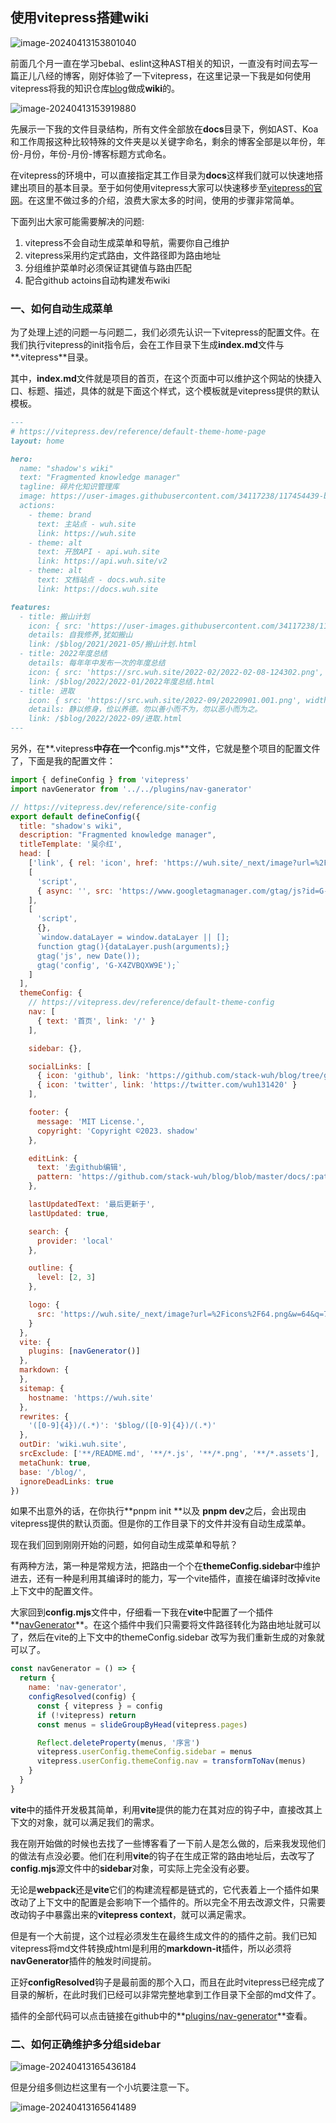## 使用vitepress搭建wiki



![image-20240413153801040](https://src.wuh.site/2024-04/2024-04-13-073812.png)

前面几个月一直在学习bebal、eslint这种AST相关的知识，一直没有时间去写一篇正儿八经的博客，刚好体验了一下vitepress，在这里记录一下我是如何使用vitepress将我的知识仓库[blog](https://github.com/stack-wuh/blog)做成**wiki**的。

![image-20240413153919880](https://src.wuh.site/2024-04/2024-04-13-073922.png)

先展示一下我的文件目录结构，所有文件全部放在**docs**目录下，例如AST、Koa和工作周报这种比较特殊的文件夹是以关键字命名，剩余的博客全部是以年份，年份-月份，年份-月份-博客标题方式命名。

在vitepress的环境中，可以直接指定其工作目录为**docs**这样我们就可以快速地搭建出项目的基本目录。至于如何使用vitepress大家可以快速移步至[vitepress的官网](https://vitepress.dev/zh/guide/getting-started)。在这里不做过多的介绍，浪费大家太多的时间，使用的步骤非常简单。

下面列出大家可能需要解决的问题:

1. vitepress不会自动生成菜单和导航，需要你自己维护
2. vitepress采用约定式路由，文件路径即为路由地址
3. 分组维护菜单时必须保证其键值与路由匹配
4. 配合github actoins自动构建发布wiki

### 一、如何自动生成菜单

为了处理上述的问题一与问题二，我们必须先认识一下vitepress的配置文件。在我们执行vitepress的init指令后，会在工作目录下生成**index.md**文件与**.vitepress**目录。

其中，**index.md**文件就是项目的首页，在这个页面中可以维护这个网站的快捷入口、标题、描述，具体的就是下面这个样式，这个模板就是vitepress提供的默认模板。

```markdown
---
# https://vitepress.dev/reference/default-theme-home-page
layout: home

hero:
  name: "shadow's wiki"
  text: "Fragmented knowledge manager"
  tagline: 碎片化知识管理库
  image: https://user-images.githubusercontent.com/34117238/117454439-b7d41d00-af78-11eb-8b6f-7e4be67d9aa8.jpeg
  actions:
    - theme: brand
      text: 主站点 - wuh.site
      link: https://wuh.site
    - theme: alt
      text: 开放API - api.wuh.site
      link: https://api.wuh.site/v2
    - theme: alt
      text: 文档站点 - docs.wuh.site
      link: https://docs.wuh.site

features:
  - title: 搬山计划
    icon: { src: 'https://user-images.githubusercontent.com/34117238/117454439-b7d41d00-af78-11eb-8b6f-7e4be67d9aa8.jpeg', width: '120px', height: '120px' }
    details: 自我修养,犹如搬山
    link: /$blog/2021/2021-05/搬山计划.html
  - title: 2022年度总结
    details: 每年年中发布一次的年度总结
    icon: { src: 'https://src.wuh.site/2022-02/2022-02-08-124302.png', width: '120px', height: '120px' }
    link: /$blog/2022/2022-01/2022年度总结.html
  - title: 进取
    icon: { src: 'https://src.wuh.site/2022-09/20220901.001.png', width: '120px', height: '120px' }
    details: 静以修身，俭以养德。勿以善小而不为，勿以恶小而为之。
    link: /$blog/2022/2022-09/进取.html
---

```

另外，在**.vitepress**中存在一个**config.mjs**文件，它就是整个项目的配置文件了，下面是我的配置文件：

```javascript
import { defineConfig } from 'vitepress'
import navGenerator from '../../plugins/nav-ganerator'

// https://vitepress.dev/reference/site-config
export default defineConfig({
  title: "shadow's wiki",
  description: "Fragmented knowledge manager",
  titleTemplate: '吴尒红',
  head: [
    ['link', { rel: 'icon', href: 'https://wuh.site/_next/image?url=%2Ficons%2F64.png&w=64&q=75' }],
    [
      'script',
      { async: '', src: 'https://www.googletagmanager.com/gtag/js?id=G-X4ZVBQXW9E' }
    ],
    [
      'script',
      {},
      `window.dataLayer = window.dataLayer || [];
      function gtag(){dataLayer.push(arguments);}
      gtag('js', new Date());
      gtag('config', 'G-X4ZVBQXW9E');`
    ]
  ],
  themeConfig: {
    // https://vitepress.dev/reference/default-theme-config
    nav: [
      { text: '首页', link: '/' }
    ],

    sidebar: {},

    socialLinks: [
      { icon: 'github', link: 'https://github.com/stack-wuh/blog/tree/gh-page' },
      { icon: 'twitter', link: 'https://twitter.com/wuh131420' }
    ],

    footer: {
      message: 'MIT License.',
      copyright: 'Copyright ©2023. shadow'
    },

    editLink: {
      text: '去github编辑',
      pattern: 'https://github.com/stack-wuh/blog/blob/master/docs/:path'
    },

    lastUpdatedText: '最后更新于',
    lastUpdated: true,

    search: {
      provider: 'local'
    },

    outline: {
      level: [2, 3]
    },

    logo: {
      src: 'https://wuh.site/_next/image?url=%2Ficons%2F64.png&w=64&q=75'
    }
  },
  vite: {
    plugins: [navGenerator()]
  },
  markdown: {
  },
  sitemap: {
    hostname: 'https://wuh.site'
  },
  rewrites: {
    '([0-9]{4})/(.*)': '$blog/([0-9]{4})/(.*)'
  },
  outDir: 'wiki.wuh.site',
  srcExclude: ['**/README.md', '**/*.js', '**/*.png', '**/*.assets'],
  metaChunk: true,
  base: '/blog/',
  ignoreDeadLinks: true
})

```

如果不出意外的话，在你执行**pnpm init **以及 **pnpm dev**之后，会出现由vitepress提供的默认页面。但是你的工作目录下的文件并没有自动生成菜单。

现在我们回到刚刚开始的问题，如何自动生成菜单和导航？

有两种方法，第一种是常规方法，把路由一个个在**themeConfig.sidebar**中维护进去，还有一种是利用其编译时的能力，写一个vite插件，直接在编译时改掉vite上下文中的配置文件。

大家回到**config.mjs**文件中，仔细看一下我在**vite**中配置了一个插件**[navGenerator](https://github.com/stack-wuh/blog/blob/gh-page/plugins/nav-ganerator/index.js)**。在这个插件中我们只需要将文件路径转化为路由地址就可以了，然后在vite的上下文中的themeConfig.sidebar 改写为我们重新生成的对象就可以了。

```javascript
const navGenerator = () => {
  return {
    name: 'nav-generator',
    configResolved(config) {
      const { vitepress } = config
      if (!vitepress) return
      const menus = slideGroupByHead(vitepress.pages)

      Reflect.deleteProperty(menus, '序言')
      vitepress.userConfig.themeConfig.sidebar = menus
      vitepress.userConfig.themeConfig.nav = transformToNav(menus)
    }
  }
}
```

**vite**中的插件开发极其简单，利用**vite**提供的能力在其对应的钩子中，直接改其上下文的对象，就可以满足我们的需求。

我在刚开始做的时候也去找了一些博客看了一下前人是怎么做的，后来我发现他们的做法有点没必要。他们在利用**vite**的钩子在生成正常的路由地址后，去改写了**config.mjs**源文件中的**sidebar**对象，可实际上完全没有必要。

无论是**webpack**还是**vite**它们的构建流程都是链式的，它代表着上一个插件如果改动了上下文中的配置是会影响下一个插件的。所以完全不用去改源文件，只需要改动钩子中暴露出来的**vitepress context**，就可以满足需求。

但是有一个大前提，这个过程必须发生在最终生成文件的的插件之前。我们已知vitepress将md文件转换成html是利用的**markdown-it**插件，所以必须将**navGenerator**插件的触发时间提前。

正好**configResolved**钩子是最前面的那个入口，而且在此时vitepress已经完成了目录的解析，在此时我们已经可以非常完整地拿到工作目录下全部的md文件了。

插件的全部代码可以点击链接在github中的**[plugins/nav-generator](https://github.com/stack-wuh/blog/blob/gh-page/plugins/nav-ganerator/index.js)**查看。



### 二、如何正确维护多分组sidebar

![image-20240413165436184](https://src.wuh.site/2024-04/2024-04-13-085439.png)

但是分组多侧边栏这里有一个小坑要注意一下。

![image-20240413165641489](https://src.wuh.site/2024-04/2024-04-13-085645.png)